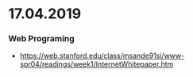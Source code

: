# 17.04.2019

 ### Web Programing
 - https://web.stanford.edu/class/msande91si/www-spr04/readings/week1/InternetWhitepaper.htm
